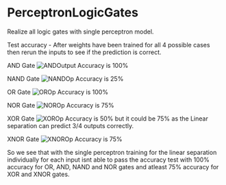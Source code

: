 # PerceptronLogicGates
Realize all logic gates with single perceptron model.

Test accuracy - After weights have been trained for all 4 possible cases then rerun the inputs to see if the prediction is correct.

AND Gate
![ANDOutput](https://user-images.githubusercontent.com/56049621/66228932-8822ac00-e695-11e9-98ef-1048ae32051a.png)
Accuracy is 100%

NAND Gate
![NANDOp](https://user-images.githubusercontent.com/56049621/66229388-91f8df00-e696-11e9-9b0a-60863e512e05.png)
Accuracy is 25%

OR Gate
![OROp](https://user-images.githubusercontent.com/56049621/66229451-adfc8080-e696-11e9-885d-8bbc84779999.png)
Accuracy is 100%

NOR Gate
![NOROp](https://user-images.githubusercontent.com/56049621/66229443-aa68f980-e696-11e9-800f-c773f16a53d5.png)
Accuracy is 75%

XOR Gate
![XOROp](https://user-images.githubusercontent.com/56049621/66229469-b654bb80-e696-11e9-9e7f-e0a0c4ba76c0.png)
Accuracy is 50% but it could be 75% as the Linear separation can predict 3/4 outputs correctly.

XNOR Gate 
![XNOROp](https://user-images.githubusercontent.com/56049621/66229465-b2289e00-e696-11e9-8b0f-1170b3a5a526.png)
Accuracy is 75%

So we see that with the single perceptron training for the linear separation individually for each input isnt able to pass the accuracy test with 100% accuracy for OR, AND, NAND and NOR gates and atleast 75% accuracy for XOR and XNOR gates.
